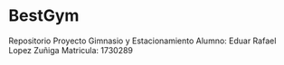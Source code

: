 # BestGym
Repositorio Proyecto Gimnasio y Estacionamiento
Alumno: Eduar Rafael Lopez Zuñiga 
Matricula: 1730289
